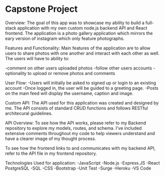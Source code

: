 # Capstone Project 

Overview: 
The goal of this app was to showcase my ability to build a full-stack application with my own custom node.js backend API and React frontend. The application is a photo gallery application which mirrors the eary version of instagram which only feature photographs. 

Features and Functionality: 
Main features of the application are to allow users to share photos with one another and interact with each other as well. The users will have to ability to: 

-comment on other users uploaded photos 
-follow other users accounts 
-optionality to upload or remove photos and comments 

User Flow: 
-Users will initially be asked to signed up or login to an existing account 
-Once logged in, the user will be guided to a greeting page. 
-Posts on the main feed will display the username, caption and image. 


Custom API: 
The API used for this application was created and designed by me. The API consists of standard CRUD functions and follows RESTful architecural guidelines.

API Overview: 
To see how the API works, please refer to my Backend repository to explore my models, routes, and schema. I've included extensive comments throughout my code to help viewers understand and have a clearer image of my thought process.

To see how the frontend links to and communicates with my backend API, refer to the API file in my frontend repository.

Technologies Used for application: 
-JavaScript 
-Node.js
-Express.JS
-React
PostgreSQL
-SQL
-CSS
-Bootstrap
-Unit Test 
-Surge 
-Heroku
-VS Code 





